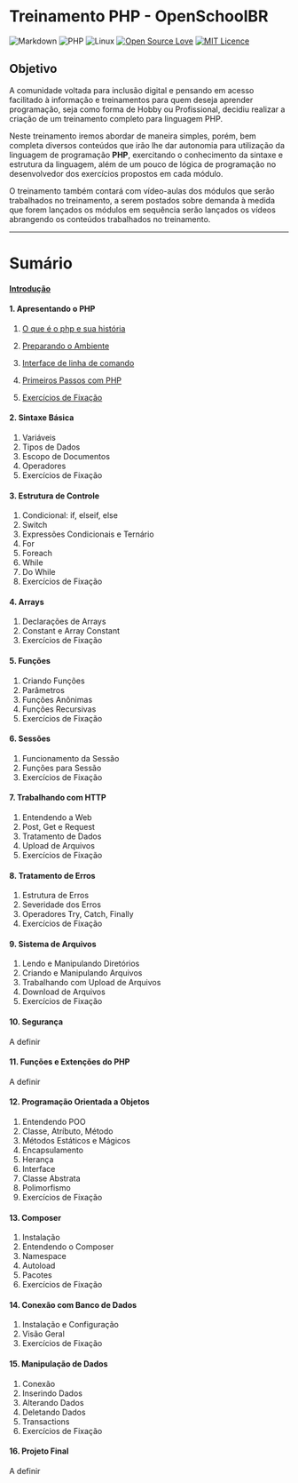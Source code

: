 # Treinamento PHP - OpenSchoolBR

![Markdown](https://img.shields.io/badge/markdown-%23000000.svg?style=for-the-badge&logo=markdown&logoColor=white) ![PHP](https://img.shields.io/badge/php-%23777BB4.svg?style=for-the-badge&logo=php&logoColor=white) ![Linux](https://img.shields.io/badge/Linux-FCC624?style=for-the-badge&logo=linux&logoColor=black) [![Open Source Love](https://badges.frapsoft.com/os/v2/open-source-175x29.png?v=103)](https://github.com/ellerbrock/open-source-badges/) [![MIT Licence](https://badges.frapsoft.com/os/mit/mit-125x28.png?v=103)](https://opensource.org/licenses/mit-license.php)



## Objetivo

A comunidade voltada para inclusão digital e pensando em acesso facilitado à informação e treinamentos para quem deseja aprender programação, seja como forma de Hobby ou Profissional, decidiu realizar a criação de um treinamento completo para linguagem PHP.

Neste treinamento iremos abordar de maneira simples, porém, bem completa diversos conteúdos que irão lhe dar autonomia para utilização da linguagem de programação **PHP**, exercitando o conhecimento da sintaxe e estrutura da linguagem, além de um pouco de lógica de programação no desenvolvedor dos exercícios propostos em cada módulo.

O treinamento também contará com vídeo-aulas dos módulos que serão trabalhados no treinamento, a serem postados sobre demanda à medida que forem lançados os módulos em sequência serão lançados os vídeos abrangendo os conteúdos trabalhados no treinamento.

<hr>

# Sumário

#### [Introdução](https://github.com/RuanSalles/Material-Didatico-PHP/blob/main/Introducao/Introducao.md)

#### 1. Apresentando o PHP
1. [O que é o php e sua história](https://github.com/RuanSalles/Material-Didatico-PHP/blob/main/Apresentando%20o%20PHP/O%20que%20e%20php.md)

2. [Preparando o Ambiente](https://github.com/RuanSalles/Material-Didatico-PHP/blob/main/Apresentando%20o%20PHP/preparando%20o%20ambiente.md)

3. [Interface de linha de comando](https://github.com/RuanSalles/Material-Didatico-PHP/blob/main/Apresentando%20o%20PHP/Interface%20linha%20de%20comandos.md)

4. [Primeiros Passos com PHP](https://github.com/RuanSalles/Material-Didatico-PHP/blob/main/Apresentando%20o%20PHP/primeiros%20passos.md)

5. [Exercícios de Fixação](https://github.com/RuanSalles/Material-Didatico-PHP/blob/main/Apresentando%20o%20PHP/Exercicios.md)

#### 2. Sintaxe Básica
1. Variáveis
2. Tipos de Dados
3. Escopo de Documentos
4. Operadores
5. Exercícios de Fixação

#### 3. Estrutura de Controle
1. Condicional: if, elseif, else
2. Switch
3. Expressões Condicionais e Ternário
4. For
5. Foreach
6. While
7. Do While
8. Exercícios de Fixação

#### 4. Arrays
1. Declarações de Arrays
2. Constant e Array Constant
3. Exercícios de Fixação

#### 5. Funções
1. Criando Funções
2. Parâmetros
3. Funções Anônimas
4. Funções Recursivas
5. Exercícios de Fixação

#### 6. Sessões
1. Funcionamento da Sessão
2. Funções para Sessão
3. Exercícios de Fixação

#### 7. Trabalhando com HTTP
1. Entendendo a Web
2. Post, Get e Request
3. Tratamento de Dados
4. Upload de Arquivos
5. Exercícios de Fixação

#### 8. Tratamento de Erros
1. Estrutura de Erros
2. Severidade dos Erros
3. Operadores Try, Catch, Finally
4. Exercícios de Fixação

#### 9. Sistema de Arquivos
1. Lendo e Manipulando Diretórios
2. Criando e Manipulando Arquivos
3. Trabalhando com Upload de Arquivos
4. Download de Arquivos
5. Exercícios de Fixação

#### 10. Segurança

A definir

#### 11. Funções e Extenções do PHP

A definir

#### 12. Programação Orientada a Objetos
1. Entendendo POO
2. Classe, Atríbuto, Método
3. Métodos Estáticos e Mágicos
4. Encapsulamento
5. Herança
6. Interface
7. Classe Abstrata
8. Polimorfismo
9. Exercícios de Fixação

#### 13. Composer
1. Instalação
2. Entendendo o Composer
3. Namespace
4. Autoload
5. Pacotes
6. Exercícios de Fixação

#### 14. Conexão com Banco de Dados
1. Instalação e Configuração
2. Visão Geral
3. Exercícios de Fixação

#### 15. Manipulação de Dados
1. Conexão
2. Inserindo Dados
3. Alterando Dados
4. Deletando Dados
5. Transactions
6. Exercícios de Fixação

#### 16. Projeto Final

A definir